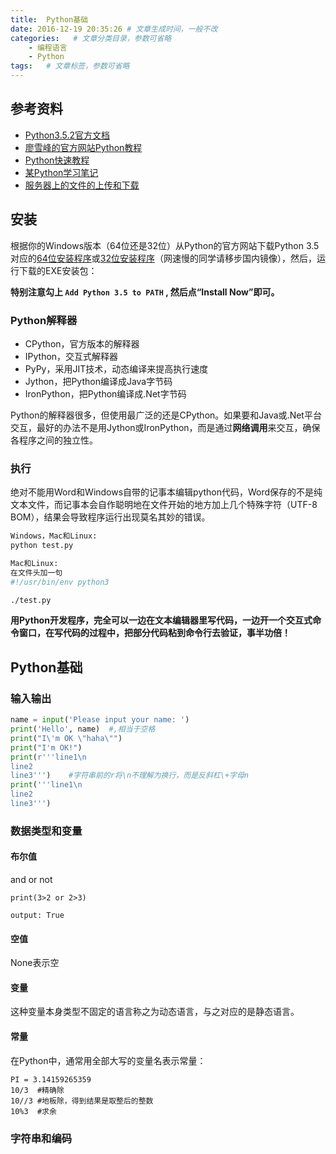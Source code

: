 ```yaml
---
title:  Python基础
date: 2016-12-19 20:35:26 # 文章生成时间，一般不改
categories:   # 文章分类目录，参数可省略
    - 编程语言
    - Python
tags:   # 文章标签，参数可省略
---
```

## 参考资料
* [Python3.5.2官方文档](https://docs.python.org/3/library/functions.html#abs)
* [廖雪峰的官方网站Python教程](http://www.liaoxuefeng.com/wiki/0014316089557264a6b348958f449949df42a6d3a2e542c000/001432339008728d0ddbe19ee594980be3f0644a9371894000)
* [Python快速教程](http://www.cnblogs.com/vamei/archive/2012/09/13/2682778.html)
* [某Python学习笔记](http://lovenight.github.io/2016/09/25/Python-3-学习笔记/)
* [服务器上的文件的上传和下载](http://www.cnblogs.com/rollenholt/p/4917032.html)
<!--more-->

## 安装
根据你的Windows版本（64位还是32位）从Python的官方网站下载Python 3.5对应的[64位安装程序](https://www.python.org/ftp/python/3.5.2/python-3.5.2-amd64.exe)或[32位安装程序](https://www.python.org/ftp/python/3.5.2/python-3.5.2.exe)（网速慢的同学请移步国内镜像），然后，运行下载的EXE安装包：

**特别注意勾上 `Add Python 3.5 to PATH` , 然后点“Install Now”即可。**

### Python解释器
* CPython，官方版本的解释器
* IPython，交互式解释器
* PyPy，采用JIT技术，动态编译来提高执行速度
* Jython，把Python编译成Java字节码
* IronPython，把Python编译成.Net字节码

Python的解释器很多，但使用最广泛的还是CPython。如果要和Java或.Net平台交互，最好的办法不是用Jython或IronPython，而是通过**网络调用**来交互，确保各程序之间的独立性。

### 执行
绝对不能用Word和Windows自带的记事本编辑python代码，Word保存的不是纯文本文件，而记事本会自作聪明地在文件开始的地方加上几个特殊字符（UTF-8 BOM），结果会导致程序运行出现莫名其妙的错误。
```bash
Windows，Mac和Linux:
python test.py

Mac和Linux:
在文件头加一句
#!/usr/bin/env python3

./test.py
```

**用Python开发程序，完全可以一边在文本编辑器里写代码，一边开一个交互式命令窗口，在写代码的过程中，把部分代码粘到命令行去验证，事半功倍！**

## Python基础
### 输入输出
```python
name = input('Please input your name: ')
print('Hello', name)  #,相当于空格
print("I\'m OK \"haha\"")
print("I'm OK!")
print(r'''line1\n
line2
line3''')    #字符串前的r将\n不理解为换行，而是反斜杠\+字母n
print('''line1\n
line2
line3''')
```

### 数据类型和变量
#### 布尔值
and or not
```
print(3>2 or 2>3)

output: True
```
#### 空值
None表示空
#### 变量
这种变量本身类型不固定的语言称之为动态语言，与之对应的是静态语言。
#### 常量
在Python中，通常用全部大写的变量名表示常量：
```
PI = 3.14159265359
10/3  #精确除
10//3 #地板除，得到结果是取整后的整数
10%3  #求余
```

### 字符串和编码

